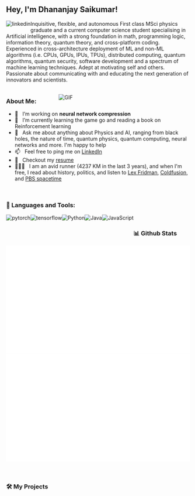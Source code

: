 ## Hey, I'm Dhananjay Saikumar!
<a href='https://www.linkedin.com/in/dhananjay-saikumar-884079164/'><img align='left' alt="linkedin" src="https://raw.githubusercontent.com/rahul-jha98/rahul-jha98/561d474902b59c7429ec22bb73e225696c27b202/assets/linkedin.svg" height='18px'/></a>


Inquisitive, flexible, and autonomous First class MSci physics graduate and a current computer science student specialising in Artificial intelligence, with a strong foundation in math, programming logic, information theory, quantum theory, and cross-platform coding. Experienced in cross-architecture deployment of ML and non-ML algorithms (i.e. CPUs, GPUs, IPUs, TPUs), distributed computing, quantum algorithms, quantum security, software development and a spectrum of machine learning techniques. Adept at motivating self and others. Passionate about communicating with and educating the next generation of innovators and scientists. 
<br/>
<br/>

<img align="right" alt="GIF" src="https://raw.githubusercontent.com/rahul-jha98/rahul-jha98/main/techstack.gif" width="360px"/>
  
### About Me:

- 🔭 &nbsp; I’m working on **neural network compression**
- 🌱 &nbsp; I’m currently learning the game go and reading a book on Reinforcement learning 
- 💬 &nbsp; Ask me about anything about Physics and AI, ranging from black holes, the nature of time, quantum physics, quantum computing, neural networks and more. I'm happy to help
- 📫 &nbsp; Feel free to ping me on [LinkedIn](https://www.linkedin.com/in/dhananjay-saikumar-884079164/)
- 📝 &nbsp; Checkout my [resume](https://drive.google.com/file/d/1X4FU_FwxLVF30alGXYncRTiXnKQXgZaH/view?usp=sharing)
- ⛹🏽‍♂️ &nbsp; I am an avid runner (4237 KM in the last 3 years), and when I'm free, I read about history, politics, and listen to [Lex Fridman](https://lexfridman.com/podcast/), [Coldfusion](https://www.youtube.com/channel/UC4QZ_LsYcvcq7qOsOhpAX4A), and [PBS spacetime](https://www.youtube.com/c/pbsspacetime)

<br>

### 🔨 Languages and Tools:
<a href="https://pytorch.org/" target="_blank"> <img align="left" src="https://raw.githubusercontent.com/rahul-jha98/github_readme_icons/main/language_and_tools/square/pytorch/pytorch.svg" alt="pytorch" height="42px"/> </a> 
<a href="https://www.tensorflow.org" target="_blank"> <img align="left" src="https://raw.githubusercontent.com/rahul-jha98/github_readme_icons/main/language_and_tools/square/tensorflow/tensorflow.svg" alt="tensorflow" height="42px"/> </a> 
<a href="https://www.python.org" target="_blank"><img align="left" alt="Python" height ="42px" src="https://raw.githubusercontent.com/rahul-jha98/github_readme_icons/main/language_and_tools/square/python/python.svg"></a>
<a href="https://www.java.com" target="_blank"><img align="left" alt="Java" height ="42px" src="https://raw.githubusercontent.com/rahul-jha98/github_readme_icons/main/language_and_tools/square/java/java.svg"></a>
<a href="https://developer.mozilla.org/en-US/docs/Web/JavaScript" target="_blank"> <img align="left" alt="JavaScript" height ="42px"  src="https://raw.githubusercontent.com/rahul-jha98/github_readme_icons/main/language_and_tools/square/javascript/javascript.svg"> </a>
<br>


### 📊 Github Stats
<a href='https://github.com/rahul-jha98/github-stats-transparent'>
  
![Stats Overview](https://github.com/29Dhananjay/stats/blob/master/generated/overview.svg)
![Most Used Languages](https://github.com/29Dhananjay/stats/blob/master/generated/languages.svg)

</a>

<br>

### 🛠️ My Projects
